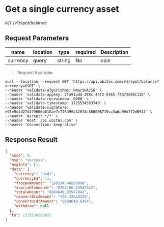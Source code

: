 # Get a single currency asset

`GET` /v1/spot/balance

## Request Parameters

| name       | location    | type     | required | Description |
|----------|-------|--------|----|----|
| currency | query | string | No  | coin |

> Request Example

```shell
curl --location --request GET 'https://api.ubitex.com/v1/spot/balance?currency=USDT' \
--header 'validate-algorithms: HmacSHA256' \
--header 'validate-appkey: 2fa91add-388c-44f2-8365-f4b72886c135' \
--header 'validate-recvwindow: 6000' \
--header 'validate-timestamp: 1725534383748' \
--header 'validate-signature: e91e5d4d27d179606b618ae7c728390d32674c660008719cc8a6d09d772d694f' \
--header 'Accept: */*' \
--header 'Host: api.ubitex.com' \
--header 'Connection: keep-alive'
```

## Response Result

```json
{
  "code": 0,
  "msg": "success",
  "msgInfo": [],
  "data": {
    "currency": "usdt",
    "currencyId": 11,
    "frozenAmount": "180534.40000000",
    "availableAmount": "8704106.23547842",
    "totalAmount": "8884640.63547842",
    "convertBtcAmount": "156.32640153",
    "convertUsdtAmount": "8884640.6354",
    "withdraw": null
  },
  "ts": 1725534383825
}
```

